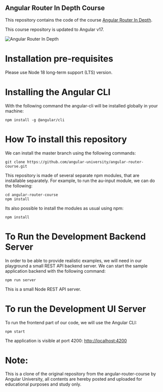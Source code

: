 ## Angular Router In Depth Course

This repository contains the code of the course [Angular Router In Depth](https://angular-university.io/course/angular-router-course).

This course repository is updated to Angular v17.

![Angular Router In Depth](https://angular-university.s3-us-west-1.amazonaws.com/course-images/angular-router-course.jpg)

# Installation pre-requisites

Please use Node 18 long-term support (LTS) version.

# Installing the Angular CLI

With the following command the angular-cli will be installed globally in your machine:

    npm install -g @angular/cli

# How To install this repository

We can install the master branch using the following commands:

    git clone https://github.com/angular-university/angular-router-course.git

This repository is made of several separate npm modules, that are installable separately. For example, to run the au-input module, we can do the following:

    cd angular-router-course
    npm install

Its also possible to install the modules as usual using npm:

    npm install

# To Run the Development Backend Server

In order to be able to provide realistic examples, we will need in our playground a small REST API backend server. We can start the sample application backend with the following command:

    npm run server

This is a small Node REST API server.

# To run the Development UI Server

To run the frontend part of our code, we will use the Angular CLI:

    npm start

The application is visible at port 4200: [http://localhost:4200](http://localhost:4200)

# Note:

This is a clone of the original repository from the angular-router-course by Angular University, all contents are hereby posted and uploaded for educational purposes and study only.
